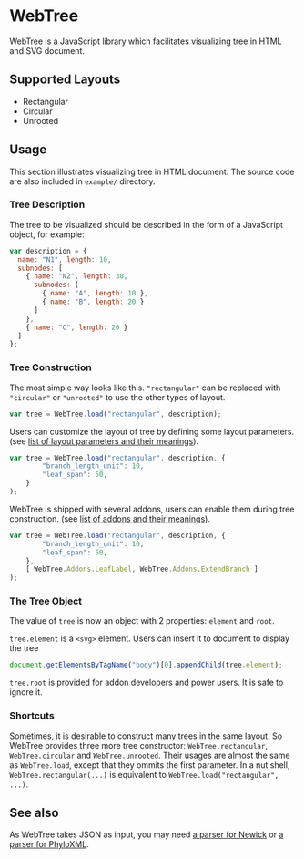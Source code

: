 # WebTree

WebTree is a JavaScript library which facilitates visualizing tree in HTML and SVG document.




## Supported Layouts

* Rectangular
* Circular
* Unrooted




## Usage

This section illustrates visualizing tree in HTML document. The source code are also included in `example/` directory. 



### Tree Description

The tree to be visualized should be described in the form of a JavaScript object, for example:

```javascript
var description = {
  name: "N1", length: 10,
  subnodes: [
    { name: "N2", length: 30,
      subnodes: [
        { name: "A", length: 10 },
        { name: "B", length: 20 }
      ]
    },
    { name: "C", length: 20 }
  ]
};
```



### Tree Construction

The most simple way looks like this. `"rectangular"` can be replaced with `"circular"` or `"unrooted"` to use the other types of layout. 

```javascript
var tree = WebTree.load("rectangular", description);
```

Users can customize the layout of tree by defining some layout parameters. (see [list of layout parameters and their meanings](https://github.com/KelvinLu1024/WebTree/wiki/List-of-Layout-Parameters)). 

```javascript
var tree = WebTree.load("rectangular", description, {
        "branch_length_unit": 10,
        "leaf_span": 50,
    }
);
```

WebTree is shipped with several addons, users can enable them during tree construction. (see [list of addons and their meanings](https://github.com/KelvinLu1024/WebTree/wiki/List-of-Addons)). 

```javascript
var tree = WebTree.load("rectangular", description, {
        "branch_length_unit": 10,
        "leaf_span": 50,
    },
    [ WebTree.Addons.LeafLabel, WebTree.Addons.ExtendBranch ]
);
```


### The Tree Object

The value of `tree` is now an object with 2 properties: `element` and `root`. 

`tree.element` is a `<svg>` element. Users can insert it to document to display the tree

```javascript
document.getElementsByTagName("body")[0].appendChild(tree.element);
```

`tree.root` is provided for addon developers and power users. It is safe to ignore it.



### Shortcuts

Sometimes, it is desirable to construct many trees in the same layout. So WebTree provides three more tree constructor: `WebTree.rectangular`, `WebTree.circular` and `WebTree.unrooted`. Their usages are almost the same as `WebTree.load`, except that they ommits the first parameter. In a nut shell, `WebTree.rectangular(...)` is equivalent to `WebTree.load("rectangular", ...)`. 




## See also

As WebTree takes JSON as input, you may need [a parser for Newick](https://github.com/KelvinLu1024/newick.js) or [a parser for PhyloXML](https://github.com/KelvinLu1024/phyloxml.js).
